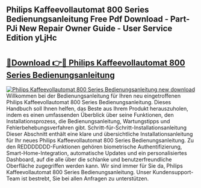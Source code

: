 ## Philips Kaffeevollautomat 800 Series Bedienungsanleitung Free Pdf Download - Part-PJi New Repair Owner Guide - User Service Edition yLjHc

# <h2><a href="http://df2kst.blite.top/?on=Philips+Kaffeevollautomat+800+Series+Bedienungsanleitung">🔗Download 👉🔴 Philips Kaffeevollautomat 800 Series Bedienungsanleitung</a></h2>

[![Philips Kaffeevollautomat 800 Series Bedienungsanleitung new download](https://i.imgur.com/lujVjoI.png)](http://df2kst.blite.top/?on=Philips+Kaffeevollautomat+800+Series+Bedienungsanleitung)
Willkommen bei der Bedienungsanleitung für Ihren neu eingetroffenen Philips Kaffeevollautomat 800 Series Bedienungsanleitung. Dieses Handbuch soll Ihnen helfen, das Beste aus Ihrem Produkt herauszuholen, indem es einen umfassenden Überblick über seine Funktionen, den Installationsprozess, die Bedienungsanleitung, Wartungstipps und Fehlerbehebungsverfahren gibt. Schritt-für-Schritt-Installationsanleitung Dieser Abschnitt enthält eine klare und übersichtliche Installationsanleitung für Ihr neues Philips Kaffeevollautomat 800 Series Bedienungsanleitung. Zu den REDDDDDDD-Funktionen gehören biometrische Authentifizierung, Smart-Home-Integration, automatische Updates und ein personalisiertes Dashboard, auf die alle über die schlanke und benutzerfreundliche Oberfläche zugegriffen werden kann. Wir sind immer für Sie da, Philips Kaffeevollautomat 800 Series Bedienungsanleitung. Unser Kundensupport-Team ist bestrebt, Sie bei allen Anfragen zu unterstützen.

